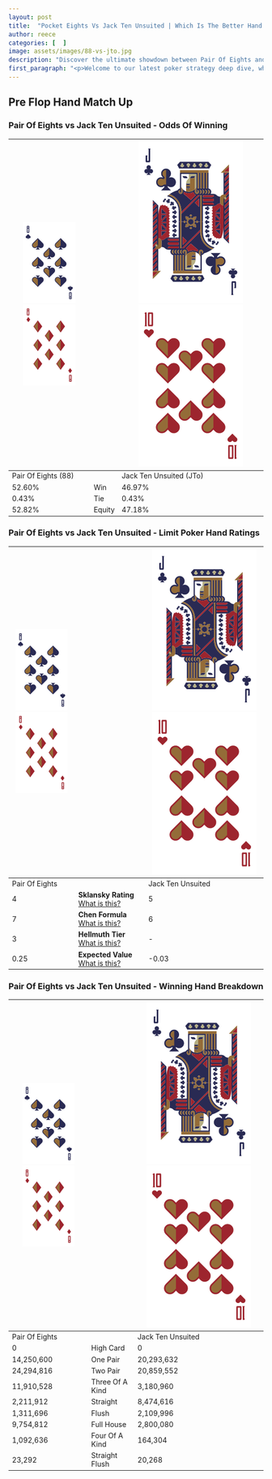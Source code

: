```yaml
---
layout: post
title:  "Pocket Eights Vs Jack Ten Unsuited | Which Is The Better Hand In Poker? A Complete Guide"
author: reece
categories: [  ]
image: assets/images/88-vs-jto.jpg
description: "Discover the ultimate showdown between Pair Of Eights and Jack Ten Unsuited in poker! Uncover the odds, strategies, and scenarios where one hand triumphs over the other. Get ready to up your poker game with this thrilling analysis."
first_paragraph: "<p>Welcome to our latest poker strategy deep dive, where we're pitting two distinct hands against each other in a high-stakes showdown: Pair Of Eights vs Jack Ten Unsuited.</p><p>In the dynamic world of poker, every decision counts, and knowing which hand holds the upper hand is key to your success at the table.</p><p>In this article, we'll dissect these two hands, explore the scenarios where one dominates the other, and equip you with the knowledge to make strategic choices that can tip the odds in your favor.</p><p>Get ready to unravel the intriguing dynamics of these poker hands and elevate your game to new heights.</p>"
---
```




[comment]: # (sp0)

## Pre Flop Hand Match Up

<div class="table hand-ratings" markdown="1"> 



### Pair Of Eights vs Jack Ten Unsuited - Odds Of Winning


    
| ![image info](assets/images/hand1/8.png) ![image info](assets/images/hand1/8o.png) |  | ![image info](assets/images/hand2/J.png) ![image info](assets/images/hand2/To.png) |
| -------- | -------- | -------- |
| Pair Of Eights (88) |  | Jack Ten Unsuited (JTo) |
| 52.60% | Win | 46.97% |
| 0.43% | Tie | 0.43% |
| 52.82% | Equity | 47.18% |




[comment]: # (sp1)



### Pair Of Eights vs Jack Ten Unsuited - Limit Poker Hand Ratings


    
| ![image info](assets/images/hand1/8.png) ![image info](assets/images/hand1/8o.png) |  | ![image info](assets/images/hand2/J.png) ![image info](assets/images/hand2/To.png) |
| -------- | -------- | -------- |
| Pair Of Eights |  | Jack Ten Unsuited |
| 4 | **Sklansky Rating** [What is this?](/sklansky-rating-explained) | 5 |
| 7 | **Chen Formula** [What is this?](/chen-formula-explained) | 6 |
| 3 | **Hellmuth Tier** [What is this?](/Hellmuth-tier-explained) | - |
| 0.25 | **Expected Value** [What is this?](/expected-value-explained) | -0.03 |




[comment]: # (sp2)



### Pair Of Eights vs Jack Ten Unsuited - Winning Hand Breakdown


    
| ![image info](assets/images/hand1/8.png) ![image info](assets/images/hand1/8o.png) |  | ![image info](assets/images/hand2/J.png) ![image info](assets/images/hand2/To.png) |
| -------- | -------- | -------- |
| Pair Of Eights |  | Jack Ten Unsuited |
| 0 | High Card | 0 |
| 14,250,600 | One Pair | 20,293,632 |
| 24,294,816 | Two Pair | 20,859,552 |
| 11,910,528 | Three Of A Kind | 3,180,960 |
| 2,211,912 | Straight | 8,474,616 |
| 1,311,696 | Flush | 2,109,996 |
| 9,754,812 | Full House | 2,800,080 |
| 1,092,636 | Four Of A Kind | 164,304 |
| 23,292 | Straight Flush | 20,268 |




[comment]: # (sp3)



</div>

[comment]: # (sp4)



[comment]: # (sp5)

